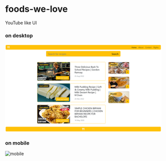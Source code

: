 # foods-we-love
YouTube like UI


### on desktop
![desktop](screenshots/on_desktop.png)

### on mobile
![mobile](screenshots/on_mobile.png)

